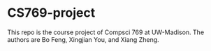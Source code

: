 # CS769-project
This repo is the course project of Compsci 769 at UW-Madison. The authors are Bo Feng, Xingjian You, and Xiang Zheng. 
